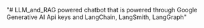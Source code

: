"# LLM_and_RAG powered chatbot that is powered through Google Generative AI Api keys and LangChain, LangSmith, LangGraph" 
